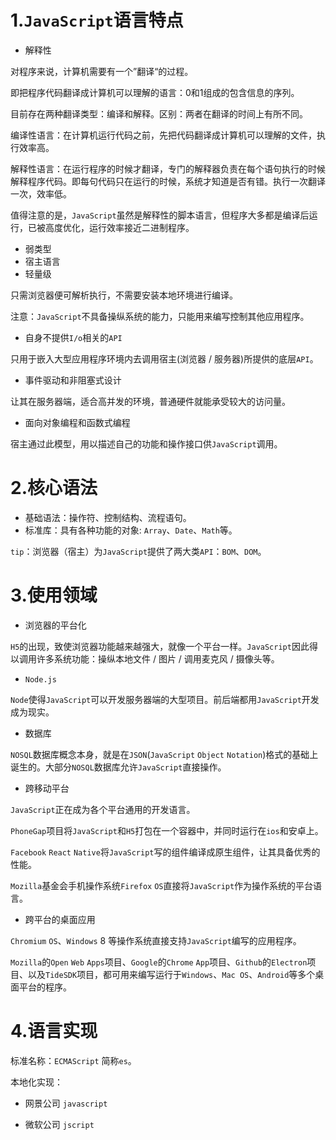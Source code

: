 # 1.`JavaScript`语言特点

- 解释性

对程序来说，计算机需要有一个”翻译“的过程。

即把程序代码翻译成计算机可以理解的语言：0和1组成的包含信息的序列。

目前存在两种翻译类型：编译和解释。区别：两者在翻译的时间上有所不同。

编译性语言：在计算机运行代码之前，先把代码翻译成计算机可以理解的文件，执行效率高。

解释性语言：在运行程序的时候才翻译，专门的解释器负责在每个语句执行的时候解释程序代码。即每句代码只在运行的时候，系统才知道是否有错。执行一次翻译一次，效率低。

值得注意的是，`JavaScript`虽然是解释性的脚本语言，但程序大多都是编译后运行，已被高度优化，运行效率接近二进制程序。

- 弱类型
- 宿主语言
- 轻量级

只需浏览器便可解析执行，不需要安装本地环境进行编译。

注意：`JavaScript`不具备操纵系统的能力，只能用来编写控制其他应用程序。

- 自身不提供`I/o`相关的`API`

只用于嵌入大型应用程序环境内去调用宿主(浏览器 / 服务器)所提供的底层`API`。

- 事件驱动和非阻塞式设计

让其在服务器端，适合高并发的环境，普通硬件就能承受较大的访问量。

- 面向对象编程和函数式编程

宿主通过此模型，用以描述自己的功能和操作接口供`JavaScript`调用。



# 2.核心语法

- 基础语法：操作符、控制结构、流程语句。
- 标准库：具有各种功能的对象: `Array`、`Date`、`Math`等。

`tip`：浏览器（宿主）为`JavaScript`提供了两大类`API`：`BOM`、`DOM`。



# 3.使用领域

- 浏览器的平台化

`H5`的出现，致使浏览器功能越来越强大，就像一个平台一样。`JavaScript`因此得以调用许多系统功能：操纵本地文件 / 图片 / 调用麦克风 / 摄像头等。

- `Node.js`

`Node`使得`JavaScript`可以开发服务器端的大型项目。前后端都用`JavaScript`开发成为现实。

- 数据库

`NOSQL`数据库概念本身，就是在`JSON`(`JavaScript` `Object` `Notation`)格式的基础上诞生的。大部分`NOSQL`数据库允许`JavaScript`直接操作。

- 跨移动平台

`JavaScript`正在成为各个平台通用的开发语言。

`PhoneGap`项目将`JavaScript`和`H5`打包在一个容器中，并同时运行在`ios`和安卓上。

`Facebook` `React` `Native`将`JavaScript`写的组件编译成原生组件，让其具备优秀的性能。

`Mozilla`基金会手机操作系统`Firefox` `OS`直接将`JavaScript`作为操作系统的平台语言。

- 跨平台的桌面应用

`Chromium` `OS`、`Windows` 8 等操作系统直接支持`JavaScript`编写的应用程序。

`Mozilla`的`Open` `Web` `Apps`项目、`Google`的`Chrome` `App`项目、`Github`的`Electron`项目、以及`TideSDK`项目，都可用来编写运行于`Windows`、`Mac OS`、`Android`等多个桌面平台的程序。



# 4.语言实现

标准名称：`ECMAScript` 简称`es`。

本地化实现：

- 网景公司   `javascript`

- 微软公司   `jscript`
